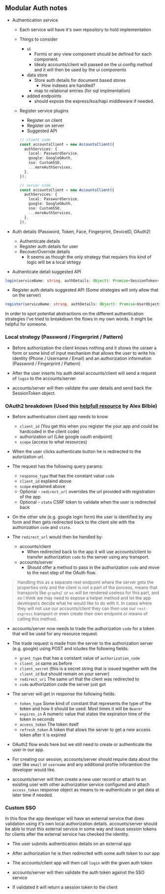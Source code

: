## Modular Auth notes

- Authentication service

  - Each service will have it's own repository to hold implementation

  - Things to consider

    - ui
      - Forms or any view component should be defined for each component.
      - Idealy accounts/client will passed on the ui config method and it will then be used by the ui components
    - data store
      - Store auth details for document based stores
        - How indexes are handled?
      - map to relational entries (for sql implmentation)
    - added endpoints
      - should expose the express/koa/hapi middleware if needed.

  - Register service plugins

    - Register on client
    - Register on server
    - Suggested API


    ```typescript
    // client code
    const accountsClient = new AccountsClient({
      authServices: {
        local: PasswordService,
        google: GoogleOAuth,
        sso: CustomSSO,
        ...moreAuthServices,
      },
    });

    // server code
    const accountsClient = new AccountsClient({
      authServices: {
        local: PasswordService,
        google: GoogleOAuth,
        sso: CustomSSO,
        ...moreAuthServices,
      },
    });
    ```

- Auth details (Password, Token, Face, Fingerprint, DeviceID, OAuth2)

  - Authenticate details
  - Register auth details for user
  - Recover/Override details
    - It seems as though the only strategy that requiers this kind of logic will be a local strtegy

- Authenticate detail suggested API

```typescript
login(serviceName: string, authDetails: Object): Promise<SessionToken>
```

- Register auth details suggested API (Some strategies will only allow that on the server)

```typescript
register(serviceName: string, authDetails: Object): Promise<UserObject>
```

In order to spot potential abstractions on the different authentication strategies I've tried to breakdown the flows in my own words. It might be helpful for someone.

### Local strategy (Password / Fingerprint / Pattern)

- Before authorization the client knows nothing and it shows the usraer a form or some kind of input mechanism that allows
  the user to write his identity (Phone / Username / Email) and an authorization information (Password / Fingerprint / Pattern)

- After the user inserts his auth detail accounts/client will send a request of `login` to the accounts/server

- accounts/server will then validate the user details and send back the SessionToken object.

### OAuth2 breakdown (Used this [helpfull resource](https://alexbilbie.com/guide-to-oauth-2-grants/) by Alex Bilbie)

- Before authentication client app needs to know

  - `client_id` (You get this when you register the your app and could be hardcoded in the client code)
  - authorization url (Like google oauth endpoint)
  - `scope` (access to what resources)

- When the user clicks authenticate button he is redirected to the autorization url.

- The request has the following query params:

  - `response_type` that has the constant value `code`
  - `client_id` explaind above
  - `scope` explained above
  - Optional - `redirect_url` overrides the url provided with registration of the app
  - Optional - `state` CSRF token to validate when the user is redirected back

- On the other site (e.g. google login form) the user is identified by any form and then
  gets redirected back to the client site with the authorization `code` and `state`.

- The `redirect_url` would then be handled by:

  - accounts/client
    - When redirected back to the app it will use accounts/client to transfer authorization `code` to the server using any transport.
  - accounts/server
    - Should offer a method to pass in the authorization `code` and move to the next step of the OAuth flow.

> Handling this as a separate rest endpoint where the server gets the properties only and the client is not a part of the porcess, means that transports like `graphql` or `ws` will be rendered useless for this part, and so I think we may need to expose a helper method and let the app developers decide what he would like to do with it. In cases where they will not use our accounts/client they can then use our `rest-express` transport or even create their own endpoint or means of calling this method.

- accounts/server now needs to trade the authorization `code` for a token that will be used for any resource request.
- The trade request is made from the server to the authorization server (e.g. google) using POST and icludes the following fields:

  - `grant_type` that has a constant value of `authorization_code`
  - `client_id` same as before
  - `client_secret` (this is a secret string that is issued together with the `client_id` but should remain on your server)
  - `redirect_uri` The same url that the client was redirected to
  - `code` authorization code the server just got

- The server will get in response the following fields:

  - `token_type` Some kind of constant that represents the type of the token and how it should be used. Most times it will be `Bearer`
  - `expires_in` A numeric value that states the expiration time of the token in seconds
  - `access_token` The token itself
  - `refresh_token` A token that alows the server to get a new access token after it is expired

- OAuth2 flow ends here but we still need to create or authenticate the user in our app.

- For creating our session, accounts/server should require data about the user like `email` or `username` and any additional profile inforamtion the developer would like.

- accounts/server will then create a new user record or attach to an existing user with other authorization service configured and attach `access_token` response object as means to re-authenticate or get data at later time if needed.

### Custom SSO

In this flow the app developer will have an external service that does validation using it's own local authorization details.
accounts/server should be able to trust this external service in some way and issue session tokens for clients after the external service has checked the identity.

- The user submits authentication details on an external app

- After authorization he is then redirected with some auth token to our app

- The accounts/client app will then call `login` with the given auth token

- accounts/server will then validate the auth token against the SSO service

- If validated it will return a session token to the client
